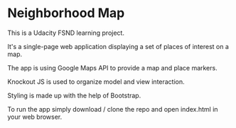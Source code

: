 # Neighborhood Map
This is a Udacity FSND learning project.

It's a single-page web application displaying a set of places of interest on a map.

The app is using Google Maps API to provide a map and place markers.

Knockout JS is used to organize model and view interaction.

Styling is made up with the help of Bootstrap.

To run the app simply download / clone the repo and open index.html in your web browser.
